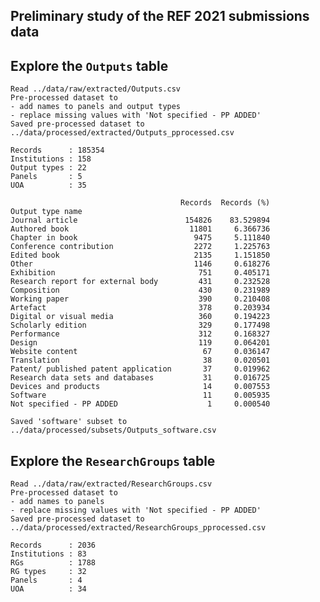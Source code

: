 ## Preliminary study of the REF 2021 submissions data

## Explore the `Outputs` table

    Read ../data/raw/extracted/Outputs.csv
    Pre-processed dataset to 
    - add names to panels and output types
    - replace missing values with 'Not specified - PP ADDED'
    Saved pre-processed dataset to ../data/processed/extracted/Outputs_pprocessed.csv
    
    Records      : 185354
    Institutions : 158
    Output types : 22
    Panels       : 5
    UOA          : 35
    
                                          Records  Records (%)
    Output type name                                          
    Journal article                        154826    83.529894
    Authored book                           11801     6.366736
    Chapter in book                          9475     5.111840
    Conference contribution                  2272     1.225763
    Edited book                              2135     1.151850
    Other                                    1146     0.618276
    Exhibition                                751     0.405171
    Research report for external body         431     0.232528
    Composition                               430     0.231989
    Working paper                             390     0.210408
    Artefact                                  378     0.203934
    Digital or visual media                   360     0.194223
    Scholarly edition                         329     0.177498
    Performance                               312     0.168327
    Design                                    119     0.064201
    Website content                            67     0.036147
    Translation                                38     0.020501
    Patent/ published patent application       37     0.019962
    Research data sets and databases           31     0.016725
    Devices and products                       14     0.007553
    Software                                   11     0.005935
    Not specified - PP ADDED                    1     0.000540
    
    Saved 'software' subset to ../data/processed/subsets/Outputs_software.csv


## Explore the `ResearchGroups` table

    Read ../data/raw/extracted/ResearchGroups.csv
    Pre-processed dataset to 
    - add names to panels
    - replace missing values with 'Not specified - PP ADDED'
    Saved pre-processed dataset to ../data/processed/extracted/ResearchGroups_pprocessed.csv
    
    Records      : 2036
    Institutions : 83
    RGs          : 1788
    RG types     : 32
    Panels       : 4
    UOA          : 34

